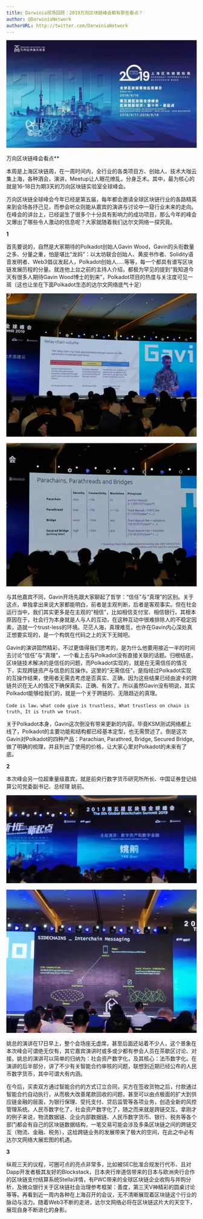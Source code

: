 ```yaml
---
title: Darwinia现场回顾：2019万向区块链峰会都有那些看点？
author: @DarwiniaNetwork
authorURL: http://twitter.com/DarwiniaNetwork
---
```


![](assets/doc8-1.jpeg)

万向区块链峰会看点**

本周是上海区块链周，在一周时间内，全行业的各类项目方、创始人、技术大咖云集上海，各种酒会，演讲，Meetup让人眼花缭乱，分身乏术。其中，最为核心的就是16-18日为期3天的万向区块链实验室全球峰会。

万向区块链全球峰会今年已经是第五届，每年都会邀请全球区块链行业的各路精英来到会场各抒己见，而参会听众则能从嘉宾的演讲与讨论中一窥行业未来的走向。在峰会的讲台上，已经诞生了很多个十分具有影响力的成功项目，那么今年的峰会又爆出了哪些令人激动的信息呢？大家就随着我们达尔文网络一探究竟。

<!--truncate-->

**1**

首先要说的，自然是大家期待的Polkadot创始人Gavin Wood，Gavin的头衔数量之多、分量之重，怕是堪比“龙妈”：以太坊联合创始人、黄皮书作者、Solidity语音发明者、Web3倡议发起人，Polkadot创始人…..等等，每一个都具有谱写区块链发展历程的分量。就连他上台之前的主持人介绍，都极为罕见的提到“我知道今天有很多人期待Gavin Wood博士的到来”，Polkadot项目的热度与关注度可见一斑（这也让坐在下面Polkadot生态的达尔文网络底气十足）

![](assets/doc8-2.jpeg)

![](assets/doc8-3.jpeg)

与其他嘉宾不同，Gavin开场先跟大家聊起了哲学：“信任”与“真理”的区别。关于这点，单独拿出来说大家都能明白，前者是主观判断，后者是客观事实。但在社会运行当中，我们其实更多是在主观的“相信”，比如相信支付宝、相信银行。其根本原因在于，社会行为本身就是人与人的互动，在这种互动中很难排除人的不稳定因素，造就一个trust-less的环境。茫茫人海，真理难觅，也许在Gavin内心深处真正想要实现的，是一个构筑在代码之上的天下无贼吧。

Gavin的演讲固然精彩，不过更值得我们思考的，是为什么他要用接近一半的时间去讨论“信任”与“真理”，一个看上去与Polkadot没有直接关联的话题。归根结底，区块链技术解决的是信任的问题，而Polkadot实现的，就是在无需信任的情况下，实现跨链资产与信息的互操作。这里的“无需信任”，是指经过Polkadot实现的互操作结果，使用者无需去考虑是否真实、正确，因为这些结果已经由波卡的跨链共识在无人的情况下确保真实、正确、有效了。所以虽然Gavin没有明说，其实Polkadot能够给我们的，就是一个关于跨链的、无限趋近的真理。

```
Code is law，what code give is trustless, What trustless on chain is truth, It is truth we trust.
```

关于Polkadot本身，Gavin这次倒没有带来更新的内容。毕竟KSM测试网络都上线了，Polkadot的主要功能和结构都已经基本定型，也无需赘述了。倒是这次Gavin对Polkadot的四种产品：Parachian, Parathred, Bridge, Secured Bridge,做了明确的梳理，并且列出了使用的价格，让大家心里对Polkadot的未来有了底。

**2**

本次峰会另一位超重量级嘉宾，就是前央行数字货币研究所所长、中国证券登记结算公司党委副书记、总经理 姚前。

![](assets/doc8-4.jpeg)

![](assets/doc8-5.jpeg)

姚总的演讲在17日早上，整个会场座无虚席，甚至后面还站着不少人，这个景象在本次峰会可谓绝无仅有，其它嘉宾演讲时或多或少都有参会人员在茶歇区讨论、对接。姚总的演讲可以简单的归纳为：社会资产数字化，及其核心：法币数字化。在演讲的后半部分，讲了不少有关智能合约审核的问题，联想到近期已经公布的人民币数字货币，其中可谓大有内涵。

在今后，买卖双方通过智能合约的方式订立合同，买方在签收货物之后，付款通过智能合约自动执行，从而极大改善尾款回收的问题，甚至可以由点极面的扩大到供应链金融的层面，为银行保理、受托支付、贷后监管等各项业务，创造全新的风控管理系统。人民币数字化了，社会资产数字化了，随之而来就是跨链交互。拿刚才的例子来说，物流数据链、企业内部数据链、人民币数字货币、银行、税务等各个部门都会有自己的区块链数据结构，一笔交易可能会涉及多条区块链之间的跨链交互（物流、金融、税务），这给跨链业务的发展带来了极大的空间，在此之中必有达尔文网络大展宏图的机遇。

**3**

纵观三天的议程，可圈可点的亮点非常多，比如被SEC批准合规发行代币、且对Dapp开发者极其友好的Blockstack，日本央行岸道信带来的日本与欧洲央行合作的区块链支付结算系统Stella详情，有PWC带来的全球区块链企业收购与并购分析，及微众银行关于区块链社会治理参考框架：善度，第三天V神精彩的圆桌讨论等等。再看到近一周内各种在上海召开的会议，无不清晰展现着区块链这个行业的脉动与活力。随着Web3不断的走进，达尔文网络必将在区块链这片大的天空下，展现自身不断进化的身影。 